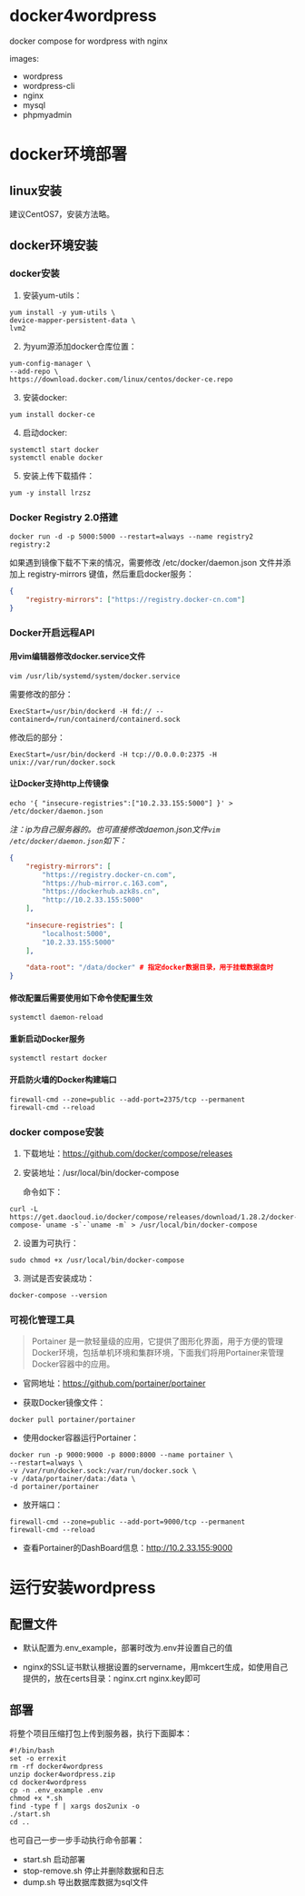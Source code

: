 # docker4wordpress
docker compose for wordpress with nginx

images:

- wordpress
- wordpress-cli
- nginx
- mysql
- phpmyadmin

# docker环境部署

## linux安装

建议CentOS7，安装方法略。

## docker环境安装

### docker安装
1. 安装yum-utils：

  ```shell
  yum install -y yum-utils \
  device-mapper-persistent-data \
  lvm2
  ```

2. 为yum源添加docker仓库位置：

  ```shell
  yum-config-manager \
  --add-repo \
  https://download.docker.com/linux/centos/docker-ce.repo
  ```

3. 安装docker:

  ```shell
  yum install docker-ce
  ```

4. 启动docker:


  ```shell
  systemctl start docker
  systemctl enable docker
  ```

5. 安装上传下载插件：

  ```shell
  yum -y install lrzsz
  ```
### Docker Registry 2.0搭建

```shell
docker run -d -p 5000:5000 --restart=always --name registry2 registry:2
```

如果遇到镜像下载不下来的情况，需要修改 /etc/docker/daemon.json 文件并添加上 registry-mirrors 键值，然后重启docker服务：

```json
{
    "registry-mirrors": ["https://registry.docker-cn.com"]
}
```

### Docker开启远程API

#### 用vim编辑器修改docker.service文件

```shell
vim /usr/lib/systemd/system/docker.service
```

需要修改的部分：

```shell
ExecStart=/usr/bin/dockerd -H fd:// --containerd=/run/containerd/containerd.sock
```

修改后的部分：

```shell
ExecStart=/usr/bin/dockerd -H tcp://0.0.0.0:2375 -H unix://var/run/docker.sock
```

#### 让Docker支持http上传镜像

```shell
echo '{ "insecure-registries":["10.2.33.155:5000"] }' > /etc/docker/daemon.json
```

*注：ip为自己服务器的。也可直接修改daemon.json文件`vim /etc/docker/daemon.json`如下：*

```json
{
    "registry-mirrors": [
        "https://registry.docker-cn.com",
        "https://hub-mirror.c.163.com",
        "https://dockerhub.azk8s.cn", 
        "http://10.2.33.155:5000"
    ],
 
    "insecure-registries": [
        "localhost:5000",
        "10.2.33.155:5000"
    ],
    
    "data-root": "/data/docker" # 指定docker数据目录，用于挂载数据盘时
}
```

#### 修改配置后需要使用如下命令使配置生效

```shell
systemctl daemon-reload
```

#### 重新启动Docker服务

```shell
systemctl restart docker
```

#### 开启防火墙的Docker构建端口

```shell
firewall-cmd --zone=public --add-port=2375/tcp --permanent
firewall-cmd --reload
```

### docker compose安装

1. 下载地址：https://github.com/docker/compose/releases 
2. 安装地址：/usr/local/bin/docker-compose

   命令如下：

```shell
curl -L https://get.daocloud.io/docker/compose/releases/download/1.28.2/docker-compose-`uname -s`-`uname -m` > /usr/local/bin/docker-compose
```

2. 设置为可执行：

```shell
sudo chmod +x /usr/local/bin/docker-compose
```

3. 测试是否安装成功：

```shell
docker-compose --version
```

### 可视化管理工具

> Portainer 是一款轻量级的应用，它提供了图形化界面，用于方便的管理Docker环境，包括单机环境和集群环境，下面我们将用Portainer来管理Docker容器中的应用。

- 官网地址：https://github.com/portainer/portainer

- 获取Docker镜像文件：

```shell
docker pull portainer/portainer
```

- 使用docker容器运行Portainer：

```shell
docker run -p 9000:9000 -p 8000:8000 --name portainer \
--restart=always \
-v /var/run/docker.sock:/var/run/docker.sock \
-v /data/portainer/data:/data \
-d portainer/portainer
```

- 放开端口：

```shell
firewall-cmd --zone=public --add-port=9000/tcp --permanent
firewall-cmd --reload
```

- 查看Portainer的DashBoard信息：http://10.2.33.155:9000

# 运行安装wordpress

## 配置文件

- 默认配置为.env_example，部署时改为.env并设置自己的值

- nginx的SSL证书默认根据设置的servername，用mkcert生成，如使用自己提供的，放在certs目录：nginx.crt nginx.key即可

## 部署

将整个项目压缩打包上传到服务器，执行下面脚本：

```shell
#!/bin/bash
set -o errexit
rm -rf docker4wordpress
unzip docker4wordpress.zip
cd docker4wordpress
cp -n .env_example .env
chmod +x *.sh
find -type f | xargs dos2unix -o
./start.sh
cd ..
```

也可自己一步一步手动执行命令部署：
- start.sh 启动部署
- stop-remove.sh 停止并删除数据和日志
- dump.sh 导出数据库数据为sql文件